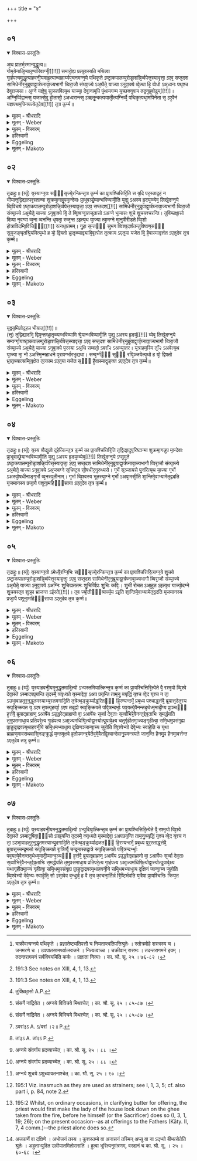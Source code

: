 +++
title = "४"

+++


##  ०१


<details open><summary>विश्वास-प्रस्तुतिः</summary>

अ᳘थ प्रातर्भ᳘स्मान्युद्धृ᳘त्य॥  
गोम᳘येनालि᳘प्यार᳘ण्योरेवाग्नी᳘[[!!]] समारो᳘ह्य प्रत्य᳘वस्यति मथित्वा गा᳘र्हपत्यमुद्धृ᳘त्याहवनी᳘यमाहृ᳘त्यान्वाहार्य्यप᳘चनमग्न᳘ये पथिकृ᳘ते ऽष्टा᳘कपालम्पुरोडा᳘शन्नि᳘र्व्वपेत्त᳘स्यावृत्ता᳘ ऽएव᳘ सप्त᳘दश सामिधेनीर᳘नुब्रूयाद्वा᳘र्त्रघ्नावा᳘ज्यभागौ व्विरा᳘जौ संय्या᳘ज्ये ऽअ᳘थैते᳘ याज्या ऽनुवा᳘क्ये व्वे᳘त्था हि᳘ व्वेधो ऽअ᳘ध्वनः पथ᳘श्च देवा᳘ञ्जसा। अ᳘ग्ने यज्ञे᳘षु सुक्रतवित्य᳘थ याज्या᳘ देवा᳘नाम᳘पि पं᳘थामगन्म य᳘च्छक्न᳘वाम तद᳘नुप्र᳘वोढुम्[[!!]]। अग्नि᳘र्व्विद्वान्त्स᳘ यजात्से᳘दु हो᳘तासो᳘ ऽअध्वरान्त्स᳘ ऽऋतू᳘न्कल्पयाती᳘त्यग्निर्व्वै᳘ पथिकृ᳘त्पथा᳘मपिनेता स᳘ ऽए᳘वैनं यज्ञपथम᳘पिनयत्येत᳘देव[[!!]] त᳘त्र क᳘र्म्म॥
</details>

<details><summary>मूलम् - श्रीधरादि</summary>

अ᳘थ प्रातर्भ᳘स्मान्युद्धृ᳘त्य॥  
गोम᳘येनालि᳘प्यार᳘ण्योरेवाग्नी᳘[[!!]] समारो᳘ह्य प्रत्य᳘वस्यति मथित्वा गा᳘र्हपत्यमुद्धृ᳘त्याहवनी᳘यमाहृ᳘त्यान्वाहार्य्यप᳘चनमग्न᳘ये पथिकृ᳘ते ऽष्टा᳘कपालम्पुरोडा᳘शन्नि᳘र्व्वपेत्त᳘स्यावृत्ता᳘ ऽएव᳘ सप्त᳘दश सामिधेनीर᳘नुब्रूयाद्वा᳘र्त्रघ्नावा᳘ज्यभागौ व्विरा᳘जौ संय्या᳘ज्ये ऽअ᳘थैते᳘ याज्या ऽनुवा᳘क्ये व्वे᳘त्था हि᳘ व्वेधो ऽअ᳘ध्वनः पथ᳘श्च देवा᳘ञ्जसा। अ᳘ग्ने यज्ञे᳘षु सुक्रतवित्य᳘थ याज्या᳘ देवा᳘नाम᳘पि पं᳘थामगन्म य᳘च्छक्न᳘वाम तद᳘नुप्र᳘वोढुम्[[!!]]। अग्नि᳘र्व्विद्वान्त्स᳘ यजात्से᳘दु हो᳘तासो᳘ ऽअध्वरान्त्स᳘ ऽऋतू᳘न्कल्पयाती᳘त्यग्निर्व्वै᳘ पथिकृ᳘त्पथा᳘मपिनेता स᳘ ऽए᳘वैनं यज्ञपथम᳘पिनयत्येत᳘देव[[!!]] त᳘त्र क᳘र्म्म॥
</details>

<details><summary>मूलम् - Weber</summary>

अ᳘थ प्रातर्भ᳘स्मान्युद्धृ᳘त्य ॥  
गोम᳘येनालि᳘प्यार᳘ण्योरेॗवाग्नी᳘ समारो᳘ह्य प्रत्य᳘वस्यति मथित्वा गा᳘र्हपत्यमुद्धृ᳘त्याहवनी᳘यमाहृ᳘त्यान्वाहार्यप᳘चनमग्न᳘ये पथिकृ᳘तेऽष्टा᳘कपालं पुरोडा᳘शं नि᳘र्वपेत्त᳘स्यावृत्ता᳘ एव᳘ सप्त᳘दश सामिधेनीर᳘नुब्रूयाद्वा᳘र्त्रघ्नावा᳘ज्यभागौ विरा᳘जौ संयाॗज्येऽअ᳘थैते᳘ याज्यानुवाॗक्ये वे᳘त्था हि᳘ वेधोऽअ᳘ध्वनः पथ᳘श्च देवा᳘ञ्जसा अ᳘ग्ने यज्ञे᳘षु सुक्रतवित्य᳘थ याज्या᳘ देवा᳘नाम᳘पि प᳘न्थामगन्म य᳘च्छक्न᳘वाम त᳘दनुप्र᳘वोढुम् अग्नि᳘र्विद्वान्त्स᳘ यज्ञात्से᳘द हो᳘ता सो᳘ऽअध्वरान्त्स᳘ ऋतू᳘न्कल्पयाती᳘त्यग्निर्वै᳘ पथिकृ᳘त्पथा᳘मपिनेता स᳘ एॗवैनं यज्ञपथमपिनयत्येत᳘देव᳘ त᳘त्र क᳘र्म ॥
</details>

<details><summary>मूलम् - विस्वरम्</summary>


</details>

<details><summary>हरिस्वामी</summary>

अथ प्रातर्भस्मान्युद्धृत्य, गोमयेनालिप्य, अरण्योरेवाग्नी समारोह्य प्रत्यवस्यति । मथित्वा गार्हपत्यम्, उद्धृत्याहवनीयम्, आहृत्यान्वाहार्यपचनम्, अग्नये [^१_५९] पथिकृते ऽष्टाकपालं पुरोडाशं निर्वपेत् । तस्यावृत् । ता एव सप्तदश सामिधेनीरनुब्रूयात् । वार्त्रघ्नावाज्यभागौ । विराजौ संयाज्ये । अथैते याज्यानुवाक्ये- **"वेत्था हि वेधो अध्वनः पथश्च देवांजसा । अग्ने यज्ञेषु सुक्रतो"**- इति । अथ याज्या- **"देवानामपि पन्थामगन्म यच्छक्रवाम तदनु प्रवोढुम् । अग्निर्विद्वान्त्स यजात्सेदु होतासो अध्वरान्त्स ऋतून्कल्पयाति"**- इति । अग्निर्वै पथिकृत् । पथामपि नेता । स एवैनं यज्ञपथमपिनयति । एतदेव तत्र कर्म ॥ १ ॥ 

[^१_५९]: चक्रीवत्यग्नये पथिकृते । प्रज्ञातेष्ट्यतिपत्तौ च नियताप्त्वतिपत्तिश्रुतेः । स्तोत्रमोहे शस्त्रस्य च । जनमरणे च । उपपातसामर्थ्यात्स्वजने । नित्यत्वाच्च । चक्रीवान् रासभः । तदन्तरागमने इयम् । तदन्तरागमनं सर्वविषयमिति कर्कः । प्रज्ञाता नित्याः । का. श्रौ. सू. २५ । ७६-८२ । 
</details>

<details><summary>Eggeling</summary>

1. And, in the morning, having taken out the ashes, and smeared (the fire-places) with cow-dung, he lifts the two fires on the churning-sticks, and returns (to the offering-ground). Having then churned out the Gārhapatya, taken out the Āhavanīya, and brought the Anvāhārya-pacana (to the southern hearth), he should prepare a cake on eight potsherds to Agni Pathikr̥t (the path-maker). The course of procedure thereof (is as follows):--he should recite those same seventeen kindling-verses; the two butter-portions relate to the slaying of Vr̥tra [^egg_531]; the saṁyājyās are two Virāj verses [^egg_531]; and the invitatory and offering formulas are as follows:--(the anuvākyā, R̥g-veda VI, 16, 3), 'For thou, most wise Agni, divine disposer, readily knowest the ways and paths at sacrifices;' and the yājyā (R̥g-veda X, 2, 3), 'We have entered upon the path of the gods to carry on what we can do: the wise Agni shall sacrifice,

[^egg_531]: 191:3 See notes on XIII, 4, 1, 13.

he shall be the priest, he shall order the sacrifices and their seasons;' for Agni is the path-maker, the guide of paths: he, verily, guides him upon the path of sacrifice. This, then, is the rite performed in that case.
</details>

<details><summary>मूलम् - Makoto</summary>

अ꣡थ प्रा꣡त꣡र् भ꣡स्मा꣡न्य् उद्धृ꣡त्य ।॥  
गोम꣡येना꣡लि꣡प्या꣡र꣡ण्योर् एवा᳙ग्नी꣡ समा꣡रो꣡ह्य प्रत्य꣡वस्यति मथित्वा꣡ गा꣡र्हपत्यम् उद्धृ꣡त्या꣡हवनीयम् आ꣡हृ꣡त्या꣡न्वा꣡हा꣡र्यप꣡चनम् अग्न꣡ये पथिकृ꣡ते ऽष्टा꣡कपा꣡लं पुरोडा꣡शं नि꣡र्वपेत् त꣡स्या꣡वृ꣡त् ता꣡ एव꣡ सप्त꣡दश सा꣡मिधेनी꣡र् अ꣡नुब्रूया꣡द् वा꣡र्त्रघ्ना꣡व् आ꣡ज्यभा꣡गौ विरा꣡जौ संया꣡ज्ये᳙ अ꣡थैते꣡ या꣡ज्या꣡नुवा꣡क्ये᳙ वे꣡त्था꣡ हि꣡ वेधो꣡ अ꣡ध्वनः पथ꣡श् च देवा꣡ञ्जसा꣡ अ꣡ग्ने यज्ञे꣡षु सुक्रतव् इ꣡त्य् अ꣡थ या꣡ज्या꣡ देवा꣡ना꣡म् अ꣡पि प꣡न्था꣡म् अगन्म य꣡च् छक्न꣡वा꣡म त꣡द् अनुप्र꣡वोढुम् अग्नि꣡र् विद्वा꣡न्त् स꣡ यज्ञा꣡त् से꣡द् उ हो꣡ता꣡ सो꣡ अध्वरा꣡न्त् स꣡ ऋतू꣡न् कल्पया꣡ती꣡त्य् अग्नि꣡र् वै꣡ पथिकृ꣡त् पथा꣡म् अपिनेता꣡ स꣡ एवै᳙नं यज्ञपथ꣡म् अ꣡पिनयत्य् एत꣡द् एव꣡ त꣡त्र क꣡र्म ॥॥
</details>


##  ०२


<details open><summary>विश्वास-प्रस्तुतिः</summary>

त᳘दाहुः॥ 
(र्य्य᳘) य᳘स्याग्न᳘यः सᳫँ᳭सृज्ये᳘रन्किन्त᳘त्र क᳘र्म्म का प्रा᳘यश्चित्तिरि᳘ति स य᳘दि पर᳘स्ताद᳘हं न भीयात्त᳘द्विद्यात्पर᳘स्तान्मा शुक्रमा᳘गन्नु᳘पमा᳘न्देवाः प्रा᳘भूवञ्छ्रे᳘यान्भविष्यामी᳘ति य᳘द्यु ऽअस्य हृ᳘दय᳘म्व्येव᳘ लिखे᳘दग्न᳘ये व्वि᳘विचये ऽष्टा᳘कपालम्पुरोडा᳘शन्नि᳘र्व्वपेत्त᳘स्यावृ᳘त्ता᳘ ऽएव᳘ सप्तदश[[!!]] सामिधेनीर᳘नुब्रूयाद्वा᳘र्त्रघ्नावा᳘ज्यभागौ व्विरा᳘जौ संय्या᳘ज्ये ऽअ᳘थैते᳘ याज्या ऽनुवा᳘क्ये वि᳘ ते व्वि᳘ष्वग्वा᳘तजूतासो ऽअग्ने भा᳘मासः शुचे शु᳘चयश्चरन्ति। तुविम्म्रक्षा᳘सो दिव्या न᳘वग्वा व्व᳘ना व्वनन्ति धृषता᳘ रुज᳘न्त ऽइत्य᳘थ या᳘ज्या त्वा᳘मग्ने मा᳘नुषीरीडते व्वि᳘शो होत्राविदम्वि᳘विचिᳫँ᳭[[!!]] रत्नधा᳘तमम्। गु᳘हा स᳘न्तᳫँ᳭ सुभग व्विश्व᳘दर्शतन्तुविष्वण᳘सᳫँ᳭ सुय᳘जङ्घृतश्रि᳘यमित्य᳘थो ह यो᳘ द्विषतो भ्रा᳘तृव्व्याद्व्यावि᳘वृत्सेत त᳘त्काम ऽएत᳘या यजेत वि᳘ है᳘वास्माद्वर्त्तत ऽएत᳘देव त᳘त्र क᳘र्म्म॥
</details>

<details><summary>मूलम् - श्रीधरादि</summary>

त᳘दाहुः॥ 
(र्य्य᳘) य᳘स्याग्न᳘यः सᳫँ᳭सृज्ये᳘रन्किन्त᳘त्र क᳘र्म्म का प्रा᳘यश्चित्तिरि᳘ति स य᳘दि पर᳘स्ताद᳘हं न भीयात्त᳘द्विद्यात्पर᳘स्तान्मा शुक्रमा᳘गन्नु᳘पमा᳘न्देवाः प्रा᳘भूवञ्छ्रे᳘यान्भविष्यामी᳘ति य᳘द्यु ऽअस्य हृ᳘दय᳘म्व्येव᳘ लिखे᳘दग्न᳘ये व्वि᳘विचये ऽष्टा᳘कपालम्पुरोडा᳘शन्नि᳘र्व्वपेत्त᳘स्यावृ᳘त्ता᳘ ऽएव᳘ सप्तदश[[!!]] सामिधेनीर᳘नुब्रूयाद्वा᳘र्त्रघ्नावा᳘ज्यभागौ व्विरा᳘जौ संय्या᳘ज्ये ऽअ᳘थैते᳘ याज्या ऽनुवा᳘क्ये वि᳘ ते व्वि᳘ष्वग्वा᳘तजूतासो ऽअग्ने भा᳘मासः शुचे शु᳘चयश्चरन्ति। तुविम्म्रक्षा᳘सो दिव्या न᳘वग्वा व्व᳘ना व्वनन्ति धृषता᳘ रुज᳘न्त ऽइत्य᳘थ या᳘ज्या त्वा᳘मग्ने मा᳘नुषीरीडते व्वि᳘शो होत्राविदम्वि᳘विचिᳫँ᳭[[!!]] रत्नधा᳘तमम्। गु᳘हा स᳘न्तᳫँ᳭ सुभग व्विश्व᳘दर्शतन्तुविष्वण᳘सᳫँ᳭ सुय᳘जङ्घृतश्रि᳘यमित्य᳘थो ह यो᳘ द्विषतो भ्रा᳘तृव्व्याद्व्यावि᳘वृत्सेत त᳘त्काम ऽएत᳘या यजेत वि᳘ है᳘वास्माद्वर्त्तत ऽएत᳘देव त᳘त्र क᳘र्म्म॥
</details>

<details><summary>मूलम् - Weber</summary>

त᳘दाहुः ॥ 
य᳘स्याग्न᳘यः सᳫंसृज्ये᳘रन्किं त᳘त्र क᳘र्म का प्रा᳘यश्चित्तिरि᳘ति स य᳘दि पर᳘स्ताद्द᳘हन्नभीयात्त᳘द्विद्यात्पर᳘स्तान्मा शुक्रमा᳘गन्नु᳘प मां᳘ देवाः प्रा᳘भूवञ्छ्रे᳘यान्भविष्यामी᳘ति य᳘द्युऽअस्य हृ᳘दॗयं व्येव᳘ लिखे᳘दग्न᳘ये वि᳘विचयेऽष्टा᳘कपालं पुरोडा᳘शं नि᳘र्वपेत्त᳘स्यावृ᳘त्ता᳘ एव᳘ सप्त᳘दश सामिधेनीर᳘नुब्रूयाद्वा᳘र्त्रघ्नावा᳘ज्यभागौ विरा᳘जौ संयाॗज्येऽअ᳘थैते᳘ याज्यानुवाॗक्ये वि᳘ ते वि᳘ष्वग्वा᳘तजूतासोऽअग्ने भा᳘मासः शुचे शु᳘चयश्चरन्ति तुविम्रक्षा᳘सो [^wbr_1] दिव्या न᳘वग्वा व᳘नावनन्ति धृषता᳘ रुज᳘न्त इत्य᳘थ याॗज्या त्वा᳘मग्ने मा᳘नुषीरीडते वि᳘शो होत्रावि᳘दं वि᳘विचिᳫं रत्नधा᳘तमम् गु᳘हा स᳘न्तᳫं सुभग विश्व᳘दर्शतं तुविष्वण᳘सᳫं सुय᳘जं घृतश्रि᳘यमित्य᳘थो ह यो᳘ द्विषतो भ्रा᳘तृव्याद्व्यावि᳘वृत्सेत त᳘त्काम एत᳘या यजेत वि᳘ हैॗवास्माद्वर्तत एत᳘देव त᳘त्र क᳘र्म ॥  

[^wbr_1]: तुविंम्रक्षा᳘सो A.P.
</details>

<details><summary>मूलम् - विस्वरम्</summary>


</details>

<details><summary>हरिस्वामी</summary>

तदाहुः- यस्याग्नयः संसृज्येरन् [^१_६०] । किं तत्र कर्म । का प्रायश्चित्तिरिति । स यदि परस्तादहं न भीयात् । तद्विद्यात् । परस्तान्मा शुक्रमागन्नुप मां देवाः प्राभूवन् श्रेयान् भविष्यामि इति । यद्यु अस्य हृदयं व्येव लिखेत् । अग्नये [^२_६०] विविचये ऽष्टाकपालं पुरोडाशं निर्वपेत् । तस्यावृत् । ता एव सप्तदश सामिधेनीरनुब्रूयात् । वार्त्रघ्नावाज्यभागौ । विराजौ संयाज्ये । अथैते याज्यानुवाक्ये- **"वि ते विप्वग्वातजूतासो अग्ने भामासः शुचे शुचयश्चरन्ति । तुविम्रक्षासो दिव्या नवग्वा वना वनन्ति धृषता रुजन्तः"**- इति । अथ याज्या- **"त्वामग्ने मानुषीरीडते विशो होत्राविदं विविचिँ‍ रत्नधातमम् । गुहा संतँ सुभग विश्वदर्शतं तुविष्वणसँ सुयजं घृतश्रियम्"**- इति । अथो ह यो द्विषतो भ्रातृव्याद्व्याविवृत्सेत । तत्काम एतया यजेत । वि हैवास्माद्वर्तते । एतदेव तत्र कर्म ॥ २ ॥ 

[^१_६०]: संसर्गे नाद्रियेत । अग्नये विविचये मिथश्चेत् । का. श्रौ. सू. २५ । ८५-८७ । 

[^२_६०]: संसर्गे नाद्रियेत । अग्नये विविचये मिथश्चेत् । का. श्रौ. सू. २५ । ८५-८७ ।
</details>

<details><summary>Eggeling</summary>

2. They also say, 'If any one's fires were to come in contact with each other, what rite and what expiation would there be in that case?' If this burning (fire) were to come (to the other) from behind, he may know that light has come to him from beyond; that the gods have helped him, and that he will become more glorious. But if his heart should at all misgive him, let him prepare a cake on eight potsherds for Agni Vivici (the discerning). The course of procedure thereof (is as follows):--he should recite those same seventeen kindling-verses; the two butter-portions relate to the slaying of Vr̥tra; the saṁyājyās are two Virāj verses; and the invitatory and offering formulas are as follows:--(the anuvākyā, R̥g-veda VI, 6, 3), 'Thy brilliant, wind-sped flames, bright Agni, spread in every direction: the divine ninefold destroyers overpower the woods, boldly crushing them;' and the yājyā (R̥g-veda V, 8, 3), 'The tribes of men glorify thee, Agni, the discerning knower of offerings, and most liberal dispenser of treasures; thee, O wealthy one, dwelling in secret, yet visible to all, loud-sounding offerer of sacrifice, glorying in ghee!' And if any one should desire to rid himself of his spiteful enemy, let him, with that object in view, perform this offering, and he verily will rid himself of him. This; then, is the rite performed in that case.
</details>

<details><summary>मूलम् - Makoto</summary>

त꣡द् आ꣡हुः ।॥  
य꣡स्या꣡ग्न꣡यः सँसृज्ये꣡रन् किं꣡ त꣡त्र क꣡र्म का꣡ प्रा꣡यश्चित्तिर् इ꣡ति स꣡ य꣡दि पर꣡स्ता꣡द् द꣡हन्न् अभीया꣡त् त꣡द् विद्या꣡त् पर꣡स्ता꣡न् मा꣡ शुक्र꣡म् आ꣡गन्न् उ꣡प मां꣡ देवाः꣡ प्रा꣡भूवञ् छ्रे꣡या꣡न् भविष्या꣡मी꣡ति य꣡द्य् उ अस्य हृ꣡दयं व्य् ए᳙व꣡ लिखे꣡द् अग्न꣡ये वि꣡विचये ऽष्टा꣡कपा꣡लं पुरोडा꣡शं नि꣡र्वपेत् त꣡स्या꣡वृ꣡त् ता꣡ एव꣡ सप्त꣡दश सा꣡मिधेनी꣡र् अ꣡नुब्रूया꣡द् वा꣡र्त्रघ्ना꣡व् आ꣡ज्यभा꣡गौ विरा꣡जौ संया꣡ज्ये᳙ अ꣡थैते꣡ या꣡ज्या꣡नुवा꣡क्ये᳙ वि꣡ ते वि꣡ष्वग् वा꣡ता꣡जूता꣡सो अग्ने भा꣡मा꣡सः शुचे शुचयश् चरन्ति तुविम्रक्षा꣡सो दिव्या꣡ न꣡वग्वा꣡ व꣡ना꣡वनन्ति धृषता꣡ रुज꣡न्त इ꣡त्य् अ꣡थ या꣡ज्या᳙ त्वा꣡म् अग्ने मा꣡नुषीर् ईडते वि꣡शो होत्रा꣡वि꣡दं वि꣡विचिँ रत्नधा꣡तमम् गु꣡हा꣡ स꣡न्तँ सुभग विश्व꣡दर्शतं तुविष्वण꣡सँ सुय꣡जं घृतश्रि꣡यम् इ꣡त्य् अ꣡थो ह यो꣡ द्विषतो꣡ भ्रा꣡तृव्या꣡द् व्या꣡वि꣡वृत्सेत त꣡त्का꣡म एत꣡या꣡ यजेत वि꣡ हैवा᳙स्मा꣡द् वर्तत एत꣡द् एव꣡ त꣡त्र क꣡र्म ॥॥
</details>


##  ०३


<details open><summary>विश्वास-प्रस्तुतिः</summary>

य᳘द्वय᳘मितोद᳘हन्न भीयात्[[!!]]॥  
(त्त᳘) त᳘द्विद्यादभि᳘ द्विष᳘न्तम्भ्रा᳘तृव्व्यम्भविष्यामि श्रे᳘यान्भविष्यामी᳘ति य᳘द्यु ऽअस्य हृ᳘दयं᳘[[!!]] व्येव᳘ लिखे᳘दग्न᳘ये सम्वर्ग्गा᳘याष्टा᳘कपालम्पुरोडा᳘शन्नि᳘र्व्वपेत्त᳘स्यावृत्ता᳘ ऽएव᳘ सप्त᳘दश सामिधेनीर᳘नुब्रूयाद्वा᳘र्त्र᳘घ्नावा᳘ज्यभागौ व्विरा᳘जौ संय्या᳘ज्ये ऽअ᳘थैते᳘ याज्या ऽनुवा᳘क्ये प᳘रस्या ऽअ᳘धि सम्वतो᳘ ऽवराँ२ ऽअभ्या᳘तर। य᳘त्राहम᳘स्मि ताँ᳘२ ऽअवेत्य᳘थ या᳘ज्या मा᳘ नो ऽअस्मि᳘न्महाधने प᳘रावर्ग्भारभृ᳘द्यथा। सम्व᳘र्ग्गᳫँ᳭ स᳘ᳫँ᳘ रयि᳘ञ्जयेत्य᳘थो ह यो᳘ द्विषतो भ्रा᳘तृव्व्यात्सम्वि᳘वृक्षेत त᳘त्काम ऽएत᳘या यजेत स᳘ᳫँ᳘ है᳘वास्माद्वृङ्क्त ऽएत᳘देव त᳘त्र क᳘र्म्म॥
</details>

<details><summary>मूलम् - श्रीधरादि</summary>

य᳘द्वय᳘मितोद᳘हन्न भीयात्[[!!]]॥  
(त्त᳘) त᳘द्विद्यादभि᳘ द्विष᳘न्तम्भ्रा᳘तृव्व्यम्भविष्यामि श्रे᳘यान्भविष्यामी᳘ति य᳘द्यु ऽअस्य हृ᳘दयं᳘[[!!]] व्येव᳘ लिखे᳘दग्न᳘ये सम्वर्ग्गा᳘याष्टा᳘कपालम्पुरोडा᳘शन्नि᳘र्व्वपेत्त᳘स्यावृत्ता᳘ ऽएव᳘ सप्त᳘दश सामिधेनीर᳘नुब्रूयाद्वा᳘र्त्र᳘घ्नावा᳘ज्यभागौ व्विरा᳘जौ संय्या᳘ज्ये ऽअ᳘थैते᳘ याज्या ऽनुवा᳘क्ये प᳘रस्या ऽअ᳘धि सम्वतो᳘ ऽवराँ२ ऽअभ्या᳘तर। य᳘त्राहम᳘स्मि ताँ᳘२ ऽअवेत्य᳘थ या᳘ज्या मा᳘ नो ऽअस्मि᳘न्महाधने प᳘रावर्ग्भारभृ᳘द्यथा। सम्व᳘र्ग्गᳫँ᳭ स᳘ᳫँ᳘ रयि᳘ञ्जयेत्य᳘थो ह यो᳘ द्विषतो भ्रा᳘तृव्व्यात्सम्वि᳘वृक्षेत त᳘त्काम ऽएत᳘या यजेत स᳘ᳫँ᳘ है᳘वास्माद्वृङ्क्त ऽएत᳘देव त᳘त्र क᳘र्म्म॥
</details>

<details><summary>मूलम् - Weber</summary>

य᳘द्वय᳘मितो द᳘हन्नभीया᳟त् ॥  
त᳘द्विद्यादभि᳘ द्विष᳘न्तं भ्रा᳘तृव्यं भविष्यामि श्रे᳘यान्भविष्यामी᳘ति य᳘द्युऽअस्य हृ᳘दॗयं व्येव᳘ लिखे᳘दग्न᳘ये संवर्गा᳘याष्टा᳘कपालं पुरोडा᳘शं नि᳘र्वपेत्त᳘स्यावृत्ता᳘ एव᳘ सप्त᳘दश सामिधेनीर᳘नुब्रूयाद्वा᳘र्त्रघ्नावा᳘ज्यभागौ विरा᳘जौ संयाॗज्येऽअ᳘थैते᳘ याज्यानुवाॗक्ये प᳘रस्याऽअ᳘धि संवतो᳘ऽवराᳫं२॥ऽअभ्या᳘तर [^wbr_2] य᳘त्राहम᳘स्मि ता᳘ᳫं᳘२॥ऽअवेत्य᳘थ [^wbr_3] याॗज्या मा᳘ नोऽअस्मि᳘न्महाधने प᳘रावर्ग्भारभृ᳘द्यथा सं᳘ व᳘र्गᳫं सᳫं रयिं᳘ जयेत्य᳘थो ह यो᳘ द्विषतो भ्रा᳘तृव्यात्संवि᳘वृक्षेत त᳘त्काम एत᳘या यजेत सᳫं हैॗवास्माद्वृङ्क्तऽएत᳘देव त᳘त्र क᳘र्म ॥ 

[^wbr_2]: ऽवरां३ऽ A. ऽ/वरां ।२॥ P.

[^wbr_3]: तां३ऽ A. तां२ऽ P.
</details>

<details><summary>मूलम् - विस्वरम्</summary>


</details>

<details><summary>हरिस्वामी</summary>

यद्द्वयमितोदहं [^१_६१] न भीयात् । तद्विद्यात् । अभि द्विषंतं भातृव्यं भविष्यामि, श्रेयान् भविष्यामीति । यद्यु अस्य हृदयं व्येव लिखेत् । अग्नये संवर्गायाष्टाकपालं पुरोडाशं निर्वपेत् । तस्यावृत् । ता एव सप्तदश सामिधेनीरनुब्रूयात् । वार्त्रघ्नावाज्यभागौ । विराजौ संयाज्ये । अथैते याज्यानुवाक्ये- **"परस्या अधि संवतो ऽवरा२ँ ऽअभ्यातर । यत्राहमस्मि ता२ँ ऽअव"**- (वा. सं. ११ । ७१) इति । अथ याज्या- **"मा नो अस्मिन्महाधने परावर्ग्भारभृद्यथा । संवर्गं संरयिं जय"**- इति । अथो ह यो द्विषतो भ्रातृव्यात् संविवृक्षेत । तत्काम एतया यजेत । सं हैवास्मात् वृंक्ते । एतदेव तत्र कर्म ॥ ३ ॥ 

[^१_६१]: अग्नये संवर्गाय प्रदव्याच्चेत् । का. श्रौ. सू. २५ । ८८ । 
</details>

<details><summary>Eggeling</summary>

3. If, however, this burning (fire) were to come from this side, he may know that he will overcome his spiteful enemy; that he will become more glorious. But if his heart should at all misgive him, let him prepare a cake on eight potsherds for Agni Saṁvarga (the despoiler). The course of procedure thereof (is as follows):--he should recite those same seventeen kindling-verses; the two butter-portions relate to the slaying of Vr̥tra, the saṁyājyās are two Virāj verses; and the invitatory and offering formulas are as follows:--(R̥g-veda VIII, 75, 15; Vāj. S. XI, 71), 'From the far region cross thou over to the near: protect thou that wherein I am!' and the yājyā (R̥g-veda VIII, 75, 12), 'Desert us not in this great strife, like as the bearer of a load: win thou the spoil (saṁ vargaṁ jaya), win riches thou!' And if any one desire to despoil his spiteful enemy, let him, with that object in view, perform this offering, and he verily will despoil him. This, then, is the rite performed in that case.
</details>

<details><summary>मूलम् - Makoto</summary>

य꣡द् व् अय꣡म् इतो꣡ द꣡हन्न् अभीया꣡त् ।॥  
त꣡द् विद्या꣡द् अभि꣡ द्वि꣡षन्तं भ्रा꣡तृव्यं भविष्या꣡मि श्रे꣡या꣡न् भविष्या꣡मी꣡ति य꣡द्य् उ अस्य हृ꣡दयं व्य् ए᳙व꣡ लिखे꣡द् अग्न꣡ये संवर्गा꣡या꣡ष्टा꣡कपा꣡लं पुरोडा꣡शं नि꣡र्वपेत् त꣡स्या꣡वृ꣡त् ता꣡ एव꣡ सप्त꣡दश सा꣡मिधेनी꣡र् अ꣡नुब्रूया꣡द् वा꣡र्त्रघ्ना꣡व् आ꣡ज्यभा꣡गौ विरा꣡जौ संया꣡ज्ये᳙ अ꣡थैते꣡ या꣡ज्या꣡नुवा꣡क्ये᳙ प꣡रस्या꣡ अ꣡धि संवतो꣡ ऽवरा꣡ँ अभ्या꣡तर य꣡त्रा꣡ह꣡म् अ꣡स्मि ता꣡ँ अवेत्य् अ꣡थ या꣡ज्या᳙ मा꣡ नो अस्मि꣡न् महा꣡धने प꣡रा꣡वर्ग्भा꣡रभृ꣡द् यथा꣡ स꣡ व꣡र्गँ सँ꣡ रयिं꣡ जयेत्य꣡थो ह यो꣡ द्विष्तो꣡ भ्रा꣡तृव्या꣡त् संवि꣡वृक्षेत त꣡त्का꣡म एत꣡या꣡ यजेत सँ꣡ हैवा᳙स्मा꣡द् वृङ्क्त एत꣡द् एव꣡ त꣡त्र क꣡र्म ॥॥
</details>


##  ०४


<details open><summary>विश्वास-प्रस्तुतिः</summary>

त᳘दाहुः॥ 
(र्य्य᳘) य᳘स्य व्वैद्युतो द᳘हेत्किन्त᳘त्र क᳘र्म्म का प्रा᳘यश्चित्तिरि᳘ति त᳘द्विद्यादुप᳘रिष्टान्मा शुक्रमा᳘गन्नुप मा᳘न्देवाः प्रा᳘भूवञ्छ्रे᳘यान्भविष्यामी᳘ति य᳘द्यु ऽअस्य हृ᳘दय᳘म्व्येव᳘[[!!]] लिखे᳘दग्न᳘ये ऽप्सुम᳘ते ऽष्टा᳘कपालम्पुरोडा᳘शन्नि᳘र्व्वपेत्त᳘स्यावृत्ता᳘ ऽएव᳘ सप्त᳘दश सामिधेनीर᳘नुब्रूयाद्वा᳘र्त्रघ्नावा᳘ज्यभागौ व्विरा᳘जौ संय्या᳘ज्ये ऽअ᳘थैते᳘ याज्या ऽनुवा᳘क्ये ऽअ᳘प्स्वग्ने स᳘धिष्ट᳘व सौ᳘षधीर᳘नुरुध्यसे। ग᳘र्भे स᳘ञ्जायसे पु᳘नरित्य᳘थ या᳘ज्या ग᳘र्भो ऽअस्यो᳘षधीनाङ्ग᳘र्भो व्व᳘नस्प᳘तीनाम्। ग᳘र्भा व्वि᳘श्वस्य भूतस्या᳘ग्ने ग᳘र्भो ऽअपा᳘मसी᳘ति शा᳘न्तिमे᳘वाभ्यामेत᳘द्वदति य᳘जमानस्य प्रजा᳘यै पशूना᳘महिᳫँ᳭साया ऽएत᳘देव त᳘त्र क᳘र्म्म॥
</details>

<details><summary>मूलम् - श्रीधरादि</summary>

त᳘दाहुः॥ 
(र्य्य᳘) य᳘स्य व्वैद्युतो द᳘हेत्किन्त᳘त्र क᳘र्म्म का प्रा᳘यश्चित्तिरि᳘ति त᳘द्विद्यादुप᳘रिष्टान्मा शुक्रमा᳘गन्नुप मा᳘न्देवाः प्रा᳘भूवञ्छ्रे᳘यान्भविष्यामी᳘ति य᳘द्यु ऽअस्य हृ᳘दय᳘म्व्येव᳘[[!!]] लिखे᳘दग्न᳘ये ऽप्सुम᳘ते ऽष्टा᳘कपालम्पुरोडा᳘शन्नि᳘र्व्वपेत्त᳘स्यावृत्ता᳘ ऽएव᳘ सप्त᳘दश सामिधेनीर᳘नुब्रूयाद्वा᳘र्त्रघ्नावा᳘ज्यभागौ व्विरा᳘जौ संय्या᳘ज्ये ऽअ᳘थैते᳘ याज्या ऽनुवा᳘क्ये ऽअ᳘प्स्वग्ने स᳘धिष्ट᳘व सौ᳘षधीर᳘नुरुध्यसे। ग᳘र्भे स᳘ञ्जायसे पु᳘नरित्य᳘थ या᳘ज्या ग᳘र्भो ऽअस्यो᳘षधीनाङ्ग᳘र्भो व्व᳘नस्प᳘तीनाम्। ग᳘र्भा व्वि᳘श्वस्य भूतस्या᳘ग्ने ग᳘र्भो ऽअपा᳘मसी᳘ति शा᳘न्तिमे᳘वाभ्यामेत᳘द्वदति य᳘जमानस्य प्रजा᳘यै पशूना᳘महिᳫँ᳭साया ऽएत᳘देव त᳘त्र क᳘र्म्म॥
</details>

<details><summary>मूलम् - Weber</summary>

त᳘दाहुः ॥ 
य᳘स्य वैद्युतो द᳘हेत्किं त᳘त्र क᳘र्म का प्रा᳘यश्चित्तिरि᳘ति त᳘द्विद्यादुप᳘रिष्टान्मा शुक्रमा᳘गन्नुप मां᳘ देवाः प्रा᳘भूवञ्छ्रे᳘यान्भविष्यामी᳘ति य᳘द्युऽअस्य हृ᳘दॗयं व्येव᳘ लिखे᳘दग्न᳘येऽप्तुमतेऽष्टा᳘कपालं पुरोडा᳘शं नि᳘र्वपेत्त᳘स्यावृत्ता᳘ एव᳘ सप्त᳘दश सामिधेनीर᳘नुब्रूयाद्वा᳘र्त्रघ्नावा᳘ज्यभागौ विरा᳘जौ संयाॗज्येऽअ᳘थैते᳘ याज्यानुवाॗक्येऽअॗप्स्वग्ने स᳘धिष्ट᳘व सौ᳘षधीरनुरुध्यसे ग᳘र्भे स᳘न्जायसे पु᳘नरित्य᳘थ याॗज्या ग᳘र्भोऽअस्यो᳘षधीनां ग᳘र्भो व᳘नस्प᳘तीनाम् ग᳘र्भा वि᳘श्वस्य भूतस्या᳘ग्ने ग᳘र्भोऽअपा᳘मसी᳘ति शा᳘न्तिमेॗवाभ्यामेत᳘द्वदति य᳘जमानस्य प्रजा᳘यै पशूना᳘महिᳫंसायाऽएत᳘देव त᳘त्र क᳘र्म ॥
</details>

<details><summary>मूलम् - विस्वरम्</summary>

 
</details>

<details><summary>हरिस्वामी</summary>

तदाहुः- यस्य [^१_६१] वैद्युतो दहेत् । किं तत्र कर्म । का प्रायश्चित्तिरिति । तद्विद्यात् । उपरिष्टान्मा शुक्रमागन्नुप मां देवाः प्राभूवन् श्रेयान् भविष्यामि इति । यद्यु अस्य हृदयं व्येव लिखेत् । अग्नये ऽप्सुमते ऽष्टाकपालं पुरोडाशं निर्वपेत् । तस्यावृत् । ता एव सप्तदश सामिधेनीरनुब्रूयात् । वार्त्रघ्नावाज्यभागौ । विराजौ संयाज्ये । अथैते याज्या ऽनुवाक्ये- **"अप्स्वग्ने सधिष्टव सौषधीरनुरुध्यसे । गर्भे सञ्जायसे पुनः"**- इति । अथ याज्या- **"गर्भो अस्योषधीनां गर्भो वनस्पतीनाम् । गर्भो विश्वस्य भूतस्याग्ने गर्भो अपामसि"**- (वा. सं. १२ । ३६-३७) इति । शांतिमेवाभ्यामेतद्वदति । यजमानस्य प्रजायै पशूनामहिंसायै । एतदेव तत्र कर्म ॥ ४ ॥ 

[^१_६१]: अग्नये ऽप्सुमते वैद्युताश्चेत् । का. श्रौ. सू. २५ । ८९ ।
</details>

<details><summary>Eggeling</summary>

4. They also say, 'If the lightning were to burn any one's (sacrificial fire), what rite and what expiation would there be in that case?' Let him know that light has come to him from above; that the gods have helped him, and that he will become more glorious. But if his heart should at all misgive him, let him prepare a cake on eight pot sherds for Agni Apsumat (abiding in the waters). The course of procedure thereof (is as follows):he should recite those same seventeen kindling-verses; the two butter-portions relate to the slaying of Vr̥tra; the saṁyājyās are two Virāj verses; and the invitatory and offering formulas are as follows:

 --(R̥g-veda VIII, 43, 9; Vāj. S. XII, 36), 'In the waters, O Agni, is thy seat; as such thou clingest to plants: being in (their) womb, thou art born again;' and the yājyā (Vāj. S. XII, 37), 'Thou art the child of the herbs, the child of the trees, the. child of all that is, O Agni, thou art the child of the waters;'--he thereby bespeaks peace on the part of those two (fires) for the safety of the Sacrificer's family and cattle. This, then, is the rite performed in that case.
</details>

<details><summary>मूलम् - Makoto</summary>

त꣡द् आ꣡हुः ।॥  
य꣡स्य वैद्युतो꣡ द꣡हेत् किं꣡ त꣡त्र क꣡र्म का꣡ प्रा꣡यश्चित्तिर् इ꣡ति त꣡द् विद्या꣡द् उप꣡रिष्टा꣡न् मा꣡ शुक्रम् आ꣡गन्न् उ꣡प मां꣡ देवाः꣡ प्रा꣡भूवञ् छ्रे꣡या꣡न् भविष्या꣡मी꣡ति य꣡द्य् उ अस्य हृ꣡दयं व्य् ए᳙व꣡ लिखे꣡द् अग्न꣡ये ऽप्सुमते ऽष्टा꣡कपा꣡लं पुरोडा꣡शं नि꣡र्वपेत् त꣡स्या꣡वृ꣡त् ता꣡ एव꣡ सप्त꣡दश सा꣡मिधेनी꣡र् अ꣡नुब्रूया꣡द् वा꣡र्त्रघ्ना꣡व् आ꣡ज्यभा꣡गौ विरा꣡जौ संया꣡ज्ये᳙ अ꣡थैते꣡ या꣡ज्या꣡नुवा꣡क्ये᳙ अप्स्व् अ᳙ग्ने स꣡धिष् ट꣡व सौ꣡षधीर् अ꣡नुरुध्यसे ग꣡र्भे स꣡न् जा꣡यसे पु꣡नर् इ꣡त्य् अ꣡थ या꣡ज्या᳙ ग꣡र्भे अस्यो꣡षधीनां꣡ ग꣡र्भो व꣡नस्प꣡तीना꣡म् ग꣡र्भा꣡ वि꣡श्वस्य भूतस्या꣡ग्ने ग꣡र्भो अपा꣡म् असी꣡ति शा꣡न्तिम् एवा᳙भ्या꣡म् एत꣡द् वदति य꣡जमा꣡नस्य प्रजा꣡यै पशूना꣡म् अ꣡हिँसा꣡या꣡ एत꣡द् एव꣡ त꣡त्र क꣡र्म ॥॥
</details>


##  ०५


<details open><summary>विश्वास-प्रस्तुतिः</summary>

त᳘दाहुः॥ 
(र्य्य᳘) य᳘स्याग्न᳘यो ऽमेध्यै᳘रग्नि᳘भिः सᳫँ᳭सृज्ये᳘रन्किन्त᳘त्र क᳘र्म्म का प्रा᳘यश्चित्तिरि᳘त्यग्न᳘ये शु᳘चये ऽष्टा᳘कपालम्पुरोडा᳘शन्नि᳘र्व्वपेत्त᳘स्यावृत्ता᳘ ऽएव᳘ सप्त᳘दश सामिधेनीर᳘नुब्रूयाद्वा᳘र्त्रघ्नावा᳘ज्यभागौ व्विरा᳘जौ संय्या᳘ज्ये ऽअ᳘थैते᳘ याज्या ऽनुवा᳘क्ये ऽअग्निः शु᳘चिव्व्रततमः शु᳘चिर्व्विप्रः शु᳘चिः कविः᳘। शु᳘ची रोचत ऽआ᳘हुत ऽइत्य᳘थ याज्यो᳘दग्ने शु᳘चयस्त᳘व शुक्रा᳘ भ्राजन्त ऽईरते[[!!]]। त᳘व ज्यो᳘तीᳫँ᳭ष्यर्च्च᳘य ऽइ᳘ति शा᳘न्तिमे᳘वाभ्यामेत᳘द्वदति य᳘जमानस्य प्रजा᳘यै पशूना᳘महिᳫँ᳭साया ऽएत᳘देव त᳘त्र क᳘र्म्म॥
</details>

<details><summary>मूलम् - श्रीधरादि</summary>

त᳘दाहुः॥ 
(र्य्य᳘) य᳘स्याग्न᳘यो ऽमेध्यै᳘रग्नि᳘भिः सᳫँ᳭सृज्ये᳘रन्किन्त᳘त्र क᳘र्म्म का प्रा᳘यश्चित्तिरि᳘त्यग्न᳘ये शु᳘चये ऽष्टा᳘कपालम्पुरोडा᳘शन्नि᳘र्व्वपेत्त᳘स्यावृत्ता᳘ ऽएव᳘ सप्त᳘दश सामिधेनीर᳘नुब्रूयाद्वा᳘र्त्रघ्नावा᳘ज्यभागौ व्विरा᳘जौ संय्या᳘ज्ये ऽअ᳘थैते᳘ याज्या ऽनुवा᳘क्ये ऽअग्निः शु᳘चिव्व्रततमः शु᳘चिर्व्विप्रः शु᳘चिः कविः᳘। शु᳘ची रोचत ऽआ᳘हुत ऽइत्य᳘थ याज्यो᳘दग्ने शु᳘चयस्त᳘व शुक्रा᳘ भ्राजन्त ऽईरते[[!!]]। त᳘व ज्यो᳘तीᳫँ᳭ष्यर्च्च᳘य ऽइ᳘ति शा᳘न्तिमे᳘वाभ्यामेत᳘द्वदति य᳘जमानस्य प्रजा᳘यै पशूना᳘महिᳫँ᳭साया ऽएत᳘देव त᳘त्र क᳘र्म्म॥
</details>

<details><summary>मूलम् - Weber</summary>

त᳘दाहुः ॥ 
य᳘स्याग्न᳘योऽमेध्यै᳘रग्नि᳘भिः सᳫंसृज्ये᳘रन्किं त᳘त्र क᳘र्म का प्रा᳘यश्चित्तिरि᳘त्यग्न᳘ये शु᳘चयेऽष्टा᳘कपालं पुरोडा᳘शं नि᳘र्वपेत्त᳘स्यावृत्ता᳘ एव᳘ सप्त᳘दश सामिधेनीर᳘नुब्रूयाद्वा᳘र्त्रघ्नावा᳘ज्यभागौ विरा᳘जौ संयाॗज्येऽअ᳘थैते᳘ याज्यानुवाॗक्येऽअग्निः शु᳘चिव्रततमः शु᳘चिर्वि᳘प्रः शु᳘चिः कविः᳟ शु᳘ची रोचतऽआ᳘हुत इत्य᳘थ याज्यो᳘दग्ने शु᳘चयस्त᳘व शुक्रा भ्रा᳘जन्त ईरते त᳘व ज्यो᳘तीᳫंष्यर्च᳘य इ᳘ति शा᳘न्तिमेॗवाभ्यामेत᳘द्वदति य᳘जमानस्य प्रजा᳘यै पशूना᳘महिᳫंसायाऽएत᳘देव त᳘त्र क᳘र्म ॥
</details>

<details><summary>मूलम् - विस्वरम्</summary>

 
</details>

<details><summary>हरिस्वामी</summary>

तदाहुः- यस्याग्नयो ऽमेध्यैरग्निभिः [^१_६२] संसृज्येरन् । किं तत्र कर्म । का प्रायश्चित्तिरिति । अग्नये शुचये ऽष्टाकपालं पुरोडाशं निर्वपेत् । तस्यावृत् । ता एव सप्तदश सामिधेनीरनुब्रूयात् । वार्त्रघ्नावाज्यभागौ । विराजौ संयाज्ये । अथैते याज्यानुवाक्ये- **"अग्निः शुचिव्रततमः शुचिर्विप्रः शुचिः कविः । शुची रोचत आहुतः"**- इति । अथ याज्या- **"उदग्ने शुचयस्तव शुक्रा भ्राजंत ईरते । तव ज्योतींष्यर्चयः"**- इति । शांतिमेवाभ्यामेतद्वदति । यजमानस्य प्रजायै पशूनामहिंसायै । एतदेव तत्र कर्म ॥ ५ ॥ 

[^१_६२]: अग्नये शुचये ऽशुच्यायतनाश्चेत् । का. श्रौ. सू. २५ । ९० ।
</details>

<details><summary>Eggeling</summary>

5. They also say, 'If any one's fires were to come in contact with impure (profane) fires, what rite and what expiation would there be in that case?' Let him prepare a cake on eight potsherds for Agni Śuci (the bright),--the course of procedure thereof (is as follows):--he should recite those same seventeen kindling-verses; the two butter-portions relate to the slaying of Vr̥tra; the saṁyājyās are two Virāj verses; and the invitatory and offering formulas are as follows:--(R̥g-veda VIII, 44, 21), 'Agni of brightest work, the bright priest, the bright sage, brightly he shineth with offering fed;' and the yājyā (R̥g-veda VIII, 44, 17), 'Up rise thy flames, the bright, the pure, the shining, thy lights, O Agni;'--he thereby bespeaks peace to those two (kinds of fires) for the safety of the Sacrificer's family and cattle. This, then, is the rite performed in that case.
</details>

<details><summary>मूलम् - Makoto</summary>

त꣡दा꣡हुः ।॥  
य꣡स्या꣡ग्न꣡यो ऽमेध्यै꣡रग्नि꣡भिः सँसृज्ये꣡रन्किं꣡ त꣡त्र क꣡र्म का꣡ प्रा꣡यश्चित्तिरि꣡त्यग्न꣡ये शु꣡चये ऽष्टा꣡कपा꣡लं पुरोडा꣡शं नि꣡र्वपेत्त꣡स्या꣡वृत्ता꣡ एव꣡ सप्त꣡दश सा꣡मिधेनी꣡र् अ꣡नुब्रूया꣡द् वा꣡र्त्रघ्ना꣡व् आ꣡ज्यभा꣡गौ विरा꣡जौ संया꣡ज्ये᳙ अ꣡थैते꣡ या꣡ज्या꣡नुवा꣡क्ये᳙ अग्निः꣡ शु꣡चिव्रततमः शु꣡चिर्वि꣡प्रः शु꣡चिः कविः꣡ ॥  
शु꣡ची रोचत आ꣡हुत इ꣡त्य꣡थ या꣡ज्यो꣡दग्ने शु꣡चयस्त꣡व शुक्रा꣡ भ्रा꣡जन्त ईरते त꣡व ज्यो꣡तीँष्यर्च꣡य इ꣡ति शा꣡न्तिम् एवा᳙भ्या꣡म् एत꣡द् वदति य꣡जमा꣡नस्य प्रजा꣡यै पशूना꣡म् अ꣡हिँसा꣡या꣡ एत꣡द् एव꣡ त꣡त्र क꣡र्म ॥॥
</details>


##  ०६


<details open><summary>विश्वास-प्रस्तुतिः</summary>

त᳘दाहुः॥ 
(र्य्य᳘) य᳘स्याहवनी᳘यम᳘नुद्धृतमादि᳘त्यो ऽभ्यस्तमियात्किन्त᳘त्र क᳘र्म्म का प्रा᳘यश्चित्तिरि᳘त्येते वै᳘ रश्म᳘यो व्वि᳘श्वे देवा᳘स्ते ऽस्मादपप्र᳘यन्ति त᳘दस्मै᳘ व्व्यृध्यते य᳘स्माद्देवा᳘ ऽअप प्रय᳘न्ति ताम᳘नु᳘ व्व्यृद्धिं य᳘श्च व्वे᳘द य᳘श्च न ता᳘ ऽउभा᳘वाहतुर᳘नुद्धृतमस्याभ्य᳘स्तमगादि᳘ति त᳘त्रेत्थ᳘ङ्कुर्य्याद्ध᳘रितᳫँ᳭ हि᳘रण्यन्दर्भे᳘ प्रब᳘ध्य पश्चाद्ध᳘र्त्तवै᳘ ब्रूयात्त᳘देत᳘स्य रूप᳘ङ्क्रियत य᳘ ऽएष त᳘पत्य᳘हर्व्वा᳘ ऽएष तद᳘ह्नो रूप᳘ङ्क्रियते पवि᳘त्रन्दर्भाः᳘ पव᳘यत्ये᳘वैनन्तद᳘थेध्म᳘मादी᳘प्य प्रा᳘ञ्चᳫँ᳭ ह᳘र्त्तवै᳘ ब्रूयाद्ब्राह्मण᳘ ऽआर्षेय ऽउ᳘द्धरेद्ब्राह्मणो वा᳘ ऽआर्षेयः स᳘र्व्वा देव᳘ताः स᳘र्व्वाभिरे᳘वैनन्त᳘द्देव᳘ताभिः स᳘मर्द्धयति त᳘मुपसमाधा᳘य प्रतिपरे᳘त्य गा᳘र्हपत्य ऽआ᳘ज्यमधिश्रि᳘त्योद्वा᳘स्योत्पू᳘यावे᳘क्ष्य चतुर्गृहीतमा᳘ज्यङ्गृहीत्वा᳘ समि᳘धमुपसंगृ᳘ह्य प्रा᳘ङुदा᳘द्रवत्य᳘थाहवनी᳘ये समि᳘धमभ्याधा᳘य द᳘क्षिणञ्जान्वा᳘च्य जुहोति व्वि᳘श्वेभ्यो देवे᳘भ्यः स्वाहे᳘ति स य᳘था ब्राह्मण᳘मावसथवासि᳘नङ्क्रुद्धं य᳘न्तमुक्षवे ह᳘तोपमन्त्र᳘येतैव᳘मे᳘वैतद्वि᳘श्वान्देवानु᳘पमन्त्रयते जान᳘न्ति हैनमु᳘प हैनमा᳘वर्त्तन्त ऽएत᳘देव तत्र᳘ क᳘र्म्म॥
</details>

<details><summary>मूलम् - श्रीधरादि</summary>

त᳘दाहुः॥ 
(र्य्य᳘) य᳘स्याहवनी᳘यम᳘नुद्धृतमादि᳘त्यो ऽभ्यस्तमियात्किन्त᳘त्र क᳘र्म्म का प्रा᳘यश्चित्तिरि᳘त्येते वै᳘ रश्म᳘यो व्वि᳘श्वे देवा᳘स्ते ऽस्मादपप्र᳘यन्ति त᳘दस्मै᳘ व्व्यृध्यते य᳘स्माद्देवा᳘ ऽअप प्रय᳘न्ति ताम᳘नु᳘ व्व्यृद्धिं य᳘श्च व्वे᳘द य᳘श्च न ता᳘ ऽउभा᳘वाहतुर᳘नुद्धृतमस्याभ्य᳘स्तमगादि᳘ति त᳘त्रेत्थ᳘ङ्कुर्य्याद्ध᳘रितᳫँ᳭ हि᳘रण्यन्दर्भे᳘ प्रब᳘ध्य पश्चाद्ध᳘र्त्तवै᳘ ब्रूयात्त᳘देत᳘स्य रूप᳘ङ्क्रियत य᳘ ऽएष त᳘पत्य᳘हर्व्वा᳘ ऽएष तद᳘ह्नो रूप᳘ङ्क्रियते पवि᳘त्रन्दर्भाः᳘ पव᳘यत्ये᳘वैनन्तद᳘थेध्म᳘मादी᳘प्य प्रा᳘ञ्चᳫँ᳭ ह᳘र्त्तवै᳘ ब्रूयाद्ब्राह्मण᳘ ऽआर्षेय ऽउ᳘द्धरेद्ब्राह्मणो वा᳘ ऽआर्षेयः स᳘र्व्वा देव᳘ताः स᳘र्व्वाभिरे᳘वैनन्त᳘द्देव᳘ताभिः स᳘मर्द्धयति त᳘मुपसमाधा᳘य प्रतिपरे᳘त्य गा᳘र्हपत्य ऽआ᳘ज्यमधिश्रि᳘त्योद्वा᳘स्योत्पू᳘यावे᳘क्ष्य चतुर्गृहीतमा᳘ज्यङ्गृहीत्वा᳘ समि᳘धमुपसंगृ᳘ह्य प्रा᳘ङुदा᳘द्रवत्य᳘थाहवनी᳘ये समि᳘धमभ्याधा᳘य द᳘क्षिणञ्जान्वा᳘च्य जुहोति व्वि᳘श्वेभ्यो देवे᳘भ्यः स्वाहे᳘ति स य᳘था ब्राह्मण᳘मावसथवासि᳘नङ्क्रुद्धं य᳘न्तमुक्षवे ह᳘तोपमन्त्र᳘येतैव᳘मे᳘वैतद्वि᳘श्वान्देवानु᳘पमन्त्रयते जान᳘न्ति हैनमु᳘प हैनमा᳘वर्त्तन्त ऽएत᳘देव तत्र᳘ क᳘र्म्म॥
</details>

<details><summary>मूलम् - Weber</summary>

त᳘दाहुः ॥ 
य᳘स्याहवनी᳘यम᳘नुद्धृतमादिॗत्योऽभ्यस्तमियात्किं त᳘त्र क᳘र्म का प्रा᳘यश्चित्तिरि᳘त्येते वै᳘ रश्म᳘यो वि᳘श्वे देवाॗस्तेऽस्मादपप्र᳘यन्ति त᳘दस्मैॗ व्यृध्यते य᳘स्माद्देवा᳘ अपप्रय᳘न्ति ताम᳘नुॗ व्यृद्धिं य᳘श्च वे᳘द य᳘श्च न ता᳘ऽउभा᳘वाहतुर᳘नुद्धृतमस्याभ्य᳘स्तमगादि᳘ति त᳘त्रेत्थं᳘ कुर्याद्ध᳘रितᳫं हि᳘रण्यं दर्भे᳘ प्रब᳘ध्य पश्चाद्ध᳘र्तवै᳘ ब्रूयात्त᳘देत᳘स्य रूपं᳘ क्रियते य᳘ एष त᳘पत्य᳘हर्वा᳘ऽएतद᳘ह्नो रूपं᳘ क्रियते पवि᳘त्रं दर्भाः᳘ पव᳘यत्येॗवैनं तद᳘थेध्म᳘मादी᳘प्य प्रा᳘ञ्चᳫं ह᳘र्तवै᳘ ब्रूयाद्ब्राह्मण᳘ आर्षेय उ᳘द्धरेद्ब्राह्मणो वा᳘ऽआर्षेयः स᳘र्वा देव᳘ताः स᳘र्वाभिरेॗवैनं त᳘द्देव᳘ताभिः स᳘मर्धयति त᳘मुपसमाधा᳘य प्रतिपरे᳘त्य गा᳘र्हपत्यऽआ᳘ज्यमधिश्रि᳘त्योद्वा᳘स्योत्पू᳘यावे᳘क्ष्य चतुर्गृहीतमा᳘ज्यं गृहीत्वा᳘ समि᳘धमुपसंगृ᳘ह्य प्रा᳘ङुदा᳘द्रवत्य᳘थाहवनी᳘ये समि᳘धमभ्याधा᳘य द᳘क्षिणं जान्वा᳘च्य जुहोति वि᳘श्वेभ्यो देवे᳘भ्यः स्वाहे᳘ति स य᳘था ब्राह्मण᳘मावसथवासि᳘नं क्रुद्धं य᳘न्तमुक्षवेह᳘तोपमन्त्र᳘येतैव᳘मेॗवैतद्वि᳘श्वान्देवानु᳘पमन्त्रयते जान᳘न्ति हैनमु᳘प हैनमा᳘वर्तन्तऽएत᳘देव तत्र᳘ क᳘र्म ॥
</details>

<details><summary>मूलम् - विस्वरम्</summary>


</details>

<details><summary>हरिस्वामी</summary>

तदाहुः- यस्याहवनीयमनुद्धृतमादित्यो ऽभ्यस्तमियात् । किं तत्र कर्म । का प्रायश्चित्तिरिति । एते वै रश्मयो विश्वे देवाः । ते ऽस्मादपप्रयन्ति । तदस्मै व्यृध्यते । यस्माद्देवा अपप्रयन्ति । तामनुव्यृद्धिं यश्च वेद । यश्च न । ता उभावाहतुः । अनुद्धृतमस्याभ्यस्तमगादिति । तत्रेत्थं कुर्यात् । हरितं हिरण्यं दर्भे प्रबध्य पश्चाद्धर्तवै ब्रूयात् । तदेतस्य रूपं क्रियते । य एष तपति । अहर्वा एषः । तदह्नो रूपं क्रियते । पवित्रं दर्भाः । पवयत्येवैनं तत् । अथेध्ममादीप्य प्रांचं हर्तवै ब्रूयात् । ब्राह्मण आर्षेय उद्धरेत् । ब्राह्मणो वा आर्षेयः सर्वा देवताः । सर्वाभिरेवैनं तद्देवताभिः समर्द्धयति । तमुपसमाधाय प्रतिपरेत्य गार्हपत्य आज्यमधिश्रित्य उद्वास्योत्पूयावेक्ष्य चतुर्गृहीतमाज्यं गृहीत्वा समिधमुपसंगृह्य प्राङुदाद्रवति । अथाहवनीये समिधमस्याधाय दक्षिणं जान्वाच्य जुहोति- **"विश्वेभ्यो देवेभ्यः स्वाहा"**- इति । स यथा ब्राह्मणमावसथवासिनं क्रुद्धं यंतमुक्षवे हतोपमन्त्रयेत । एवमेवैतत् विश्वान्देवानुपमन्त्रयते । जानन्ति हैनम् । उप हैनमावर्तंते । एतदेव तत्र कर्म ॥ ६ ॥ 
</details>

<details><summary>Eggeling</summary>

6. They also say, 'If the sun were to set on any one's Āhavanīya not yet having been taken out, what rite and what expiation would there be in that case?' Verily, those rays (of the sun) are the All-gods: they go from him, and that (Agnihotra) fails

him, because the gods go from him; and after that failure--whether he know it or know it not--those two (fires) say, 'He (the sun) has set on his unlifted (fire).' In such a case let him proceed thus:--having fastened a piece of yellow gold to a plant of darbha grass, let him order it to be taken towards the back (west): thus it is made of the form of him who shines yonder; and that (sun) being the day, it is made of the form of the day. And darbha plants are a means of purification [^egg_532]: he thus purifies it thereby. Having then kindled some firewood, let him order it to be taken forward (to the Āhavanīya hearth). A Brāhmaṇa descended from a R̥shi should take it out, for a Brāhmaṇa descended from a R̥shi represents all the deities: it is thus with the help of all the deities that he causes it (the fire) to succeed. Having laid it down, he returns, and having placed ghee on the Gārhapatya, taken it off, purified it and looked down on it [^egg_533], he takes ghee by four ladlings, and, having seized a log, he hastens up to the front; and, having put the log on the Āhavanīya, he bends his right knee, and offers with, 'To the All-gods, hail!' Even as one would call (back) to him a Brāhmaṇa staying at one's dwelling, when he goes away offended, by (presenting him with) a cow longing for the bull, so he thereby calls to him the All-gods; and they indeed acknowledge, and

[^egg_532]: 195:1 Viz. inasmuch as they are used as strainers; see I, 1, 3, 5; cf. also part i, p. 84, note 2.

[^egg_533]: 195:2 Whilst, on ordinary occasions, in clarifying butter for offering, the priest would first make the lady of the house look down on the ghee taken from the fire, before he himself (or the Sacrificer) does so (I, 3, 1, 19; 26); on the present occasion--as at offerings to the Fathers (Kāty. II, 7, 4 comm.)--the priest alone does so.

turn to, him. This, then, is the rite performed in that case.
</details>

<details><summary>मूलम् - Makoto</summary>

त꣡द् आ꣡हुः ।॥  
य꣡स्या꣡हवनी꣡यम् अ꣡नुद्धृतम् आ꣡दित्यो᳙ ऽभ्यस्तमिया꣡त् किं꣡ त꣡त्र क꣡र्म का꣡ प्रा꣡यश्चित्तिर् इ꣡त्य् एते꣡ वै꣡ रश्म꣡यो वि꣡श्वे देवा꣡स् ते᳙ ऽस्मा꣡द् अपप्र꣡यन्ति त꣡द् अस्मै व्यृ᳙ध्यते य꣡स्मा꣡द् देवा꣡ अपप्रय꣡न्ति ता꣡म् अ꣡नु व्यृ᳙द्धिं य꣡श् च वे꣡द य꣡श् च न꣡ ता꣡ उभा꣡व् आ꣡हतुर् अ꣡नुद्धृतम् अस्या꣡भ्य꣡स्तमगा꣡द् इ꣡ति त꣡त्रेत्थं꣡ कुर्या꣡द् ध꣡रितँ हि꣡रण्यं दर्भे꣡ प्रब꣡ध्य पश्चा꣡द् ध꣡र्तवै꣡ ब्रूया꣡त् त꣡द् एत꣡स्य रूपं꣡ क्रियते य꣡ एष꣡ त꣡पत्य् अ꣡हर् वा꣡ एत꣡द् अ꣡ह्नो रूपं꣡ क्रियते पवि꣡त्रं दर्भाः꣡ पव꣡यत्य् एवै᳙नं त꣡द् अ꣡थेध्म꣡म् आ꣡दी꣡प्य प्रा꣡ञ्चँ ह꣡र्तवै꣡ ब्रूया꣡द् ब्रा꣡ह्मण꣡ आ꣡र्षेय꣡ उ꣡द्धरेद् ब्रा꣡ह्मणो꣡ वा꣡ आ꣡र्षेयः स꣡र्वा꣡ देव꣡ताः꣡ स꣡र्वा꣡भिर् एवै᳙नं त꣡द् देव꣡ता꣡भिः स꣡मर्धयति त꣡म् उपसमा꣡धा꣡य प्रतिपरे꣡त्य गा꣡र्हपत्य आ꣡ज्यम् अधिश्रि꣡त्योद्वा꣡स्योत्पू꣡या꣡वे꣡क्ष्य चतुर्गृहीतम् आ꣡ज्यं गृहीत्वा꣡ समि꣡धम् उपसंगृ꣡ह्य प्रा꣡ङ् उदा꣡द्रवत्य् अ꣡था꣡हवनी꣡ये समि꣡धम् अभ्या꣡धा꣡य द꣡क्षिणं जा꣡न्व् आ꣡च्य जुहोति वि꣡श्वेभ्यो देवे꣡भ्यः स्वा꣡हे꣡ति स꣡ य꣡था꣡ ब्रा꣡ह्मण꣡म् आ꣡वसथवा꣡सि꣡नं क्रुद्धं꣡ य꣡न्तम् उक्षवेह꣡तोपमन्त्र꣡येतैव꣡म् एवै᳙त꣡द् वि꣡श्वा꣡न् देवा꣡न् उ꣡पमन्त्रयते जा꣡न꣡न्ति हैनम् उ꣡प हैनम् आ꣡वर्तन्त एत꣡द् एव꣡ तत्र꣡ क꣡र्म ॥॥
</details>


##  ०७


<details open><summary>विश्वास-प्रस्तुतिः</summary>

त᳘दाहुः॥ 
(र्य्य᳘) य᳘स्याहवनी᳘यमनुद्धृतमादि᳘त्यो ऽभ्युदिया᳘त्किन्त᳘त्र क᳘र्म्म का प्रा᳘यश्चित्तिरि᳘त्येते वै᳘ रश्म᳘यो व्वि᳘श्वे देवा᳘स्ते ऽस्मादूषिवा᳘ᳫँ᳘सो ऽपप्र᳘यन्ति त᳘दस्मै᳘ व्व्यृध्यते य᳘स्माद्देवा᳘ ऽअपप्रय᳘न्ति ताम᳘नु᳘व्व्यृद्धिं य᳘श्च व्वे᳘द य᳘श्च न ता᳘ ऽउभा᳘वाहतुर᳘नुद्धृतमस्याभ्यु᳘दगादि᳘ति त᳘त्रेत्थ᳘ङ्कुर्य्याद्रजतᳫँ᳭ हि᳘रण्यन्दर्भे᳘ प्रब᳘ध्य पुर᳘स्ताद्ध᳘र्त्तवै᳘ ब्रूयात्त᳘च्चन्द्र᳘मसो रूप᳘ङ्क्रियते रा᳘त्रिर्व्वै᳘ चन्द्र᳘मास्तद्रा᳘त्रे रूप᳘ङ्क्रियते पवि᳘त्रन्दर्भ्भाः᳘ पव᳘यत्ये᳘वैनन्तद᳘थेध्म᳘मादी᳘प्यान्व᳘ञ्चᳫँ᳭ ह᳘र्त्तवै᳘ ब्रूयाद्ब्राह्मण᳘ ऽआर्षेय ऽउ᳘द्धरेद्ब्राह्मणो वा᳘ ऽआर्षेयः स᳘र्व्वा देव᳘ताः स᳘र्व्वाभिरे᳘वैनन्त᳘द्देव᳘ताभिः स᳘मर्द्धयति त᳘मुपसमाधा᳘य प्रतिपरे᳘त्य गा᳘र्हपत्य ऽआ᳘ज्यमधिश्रि᳘त्योद्वा᳘स्योत्पू᳘यावे᳘क्ष्य यथागृहीतमा᳘ज्यं गृहीत्वा᳘ समि᳘धमुपसंगृ᳘ह्य प्रा᳘ङुदा᳘द्रवत्य᳘थाहवनी᳘ये समि᳘धमभ्याधा᳘य द᳘क्षिणं जान्वा᳘च्य जुहोति व्वि᳘श्वेभ्यो देवे᳘भ्यः स्वाहे᳘ति᳘ सो ऽसा᳘वेव ब᳘न्धुर्न्न᳘ ह वै त᳘त्र का᳘चना᳘र्तिर्न्न रि᳘ष्टिर्भवति य᳘त्रैषा प्रा᳘यश्चित्तिः क्रिय᳘त ऽएत᳘देव त᳘त्र क᳘र्म्म॥
</details>

<details><summary>मूलम् - श्रीधरादि</summary>

त᳘दाहुः॥ 
(र्य्य᳘) य᳘स्याहवनी᳘यमनुद्धृतमादि᳘त्यो ऽभ्युदिया᳘त्किन्त᳘त्र क᳘र्म्म का प्रा᳘यश्चित्तिरि᳘त्येते वै᳘ रश्म᳘यो व्वि᳘श्वे देवा᳘स्ते ऽस्मादूषिवा᳘ᳫँ᳘सो ऽपप्र᳘यन्ति त᳘दस्मै᳘ व्व्यृध्यते य᳘स्माद्देवा᳘ ऽअपप्रय᳘न्ति ताम᳘नु᳘व्व्यृद्धिं य᳘श्च व्वे᳘द य᳘श्च न ता᳘ ऽउभा᳘वाहतुर᳘नुद्धृतमस्याभ्यु᳘दगादि᳘ति त᳘त्रेत्थ᳘ङ्कुर्य्याद्रजतᳫँ᳭ हि᳘रण्यन्दर्भे᳘ प्रब᳘ध्य पुर᳘स्ताद्ध᳘र्त्तवै᳘ ब्रूयात्त᳘च्चन्द्र᳘मसो रूप᳘ङ्क्रियते रा᳘त्रिर्व्वै᳘ चन्द्र᳘मास्तद्रा᳘त्रे रूप᳘ङ्क्रियते पवि᳘त्रन्दर्भ्भाः᳘ पव᳘यत्ये᳘वैनन्तद᳘थेध्म᳘मादी᳘प्यान्व᳘ञ्चᳫँ᳭ ह᳘र्त्तवै᳘ ब्रूयाद्ब्राह्मण᳘ ऽआर्षेय ऽउ᳘द्धरेद्ब्राह्मणो वा᳘ ऽआर्षेयः स᳘र्व्वा देव᳘ताः स᳘र्व्वाभिरे᳘वैनन्त᳘द्देव᳘ताभिः स᳘मर्द्धयति त᳘मुपसमाधा᳘य प्रतिपरे᳘त्य गा᳘र्हपत्य ऽआ᳘ज्यमधिश्रि᳘त्योद्वा᳘स्योत्पू᳘यावे᳘क्ष्य यथागृहीतमा᳘ज्यं गृहीत्वा᳘ समि᳘धमुपसंगृ᳘ह्य प्रा᳘ङुदा᳘द्रवत्य᳘थाहवनी᳘ये समि᳘धमभ्याधा᳘य द᳘क्षिणं जान्वा᳘च्य जुहोति व्वि᳘श्वेभ्यो देवे᳘भ्यः स्वाहे᳘ति᳘ सो ऽसा᳘वेव ब᳘न्धुर्न्न᳘ ह वै त᳘त्र का᳘चना᳘र्तिर्न्न रि᳘ष्टिर्भवति य᳘त्रैषा प्रा᳘यश्चित्तिः क्रिय᳘त ऽएत᳘देव त᳘त्र क᳘र्म्म॥
</details>

<details><summary>मूलम् - Weber</summary>

त᳘दाहुः ॥ 
य᳘स्याहवनी᳘यमनुद्धृतमादिॗत्योऽभ्युदिया᳘त्किं त᳘त्र क᳘र्म का प्रा᳘यश्चित्तिरि᳘त्येते वै᳘ रश्म᳘यो वि᳘श्वे देवाॗस्तेऽस्मादूषिवाᳫंसोऽपप्र᳘यन्ति त᳘दस्मैॗ व्यृध्यते य᳘स्माद्देवा᳘ अपप्रय᳘न्ति ताम᳘नुॗ व्यृद्धिं य᳘श्च वे᳘द य᳘श्च न ता᳘ऽउभा᳘वाहतुर᳘नुद्धृतमस्याभ्यु᳘दगादि᳘ति त᳘त्रेत्थं कुर्याद्रजतᳫं हि᳘रण्यं दर्भे᳘ प्रब᳘ध्य पुर᳘स्ताद्ध᳘र्तवै᳘ ब्रूयात्त᳘च्चन्द्र᳘मसो रूपं᳘ क्रियते रा᳘त्रिर्वै᳘ चन्द्र᳘मास्तद्रा᳘त्रे रूपं᳘ क्रियते पवि᳘त्रं दर्भाः᳘ पव᳘यत्येॗवैनं तद᳘थेध्म᳘मादी᳘प्यान्व᳘ञ्चᳫं ह᳘र्तवै᳘ ब्रूयाद्ब्राह्मण᳘ आर्षेय उ᳘द्धरेद्ब्राह्मणो वा᳘ऽआर्षेयः स᳘र्वा देव᳘ताः स᳘र्वाभिरेॗवैनं त᳘द्देव᳘ताभिः स᳘मर्धयति त᳘मुपसमाधा᳘य प्रतिपरे᳘त्य गा᳘र्हपत्यऽआ᳘ज्यमधिश्रि᳘त्योद्वा᳘स्योत्पू᳘यावे᳘क्ष्य यथागृहीतमा᳘ज्यं गृहीत्वा᳘ समि᳘धमुपसंगृ᳘ह्य प्रा᳘ङुदा᳘द्रवत्य᳘थाहवनी᳘ये समि᳘धमभ्याधा᳘य द᳘क्षिणं जान्वा᳘च्य जुहोति वि᳘श्वेभ्यो देवे᳘भ्यः स्वाहे᳘तिॗ सोऽसा᳘वेव ब᳘न्धुर्न᳘ ह वै त᳘त्र का᳘ चना᳘र्तिर्न रि᳘ष्टिर्भवति य᳘त्रैषा प्रा᳘यश्चित्तिः क्रिय᳘तऽएत᳘देव त᳘त्र कर्म ॥ ६ [४.४.] ॥ चतुर्थोऽध्यायः [७८.] ॥ ॥
</details>

<details><summary>मूलम् - विस्वरम्</summary>


</details>

<details><summary>हरिस्वामी</summary>

तदाहुः- यस्याहवनीयमनुद्धृतम् आदित्यो ऽभ्युदियात् । किं तत्र कर्म । का प्रायश्चित्तिरिति । एते वै रश्मयो विश्वे देवाः । ते ऽस्मादूषिवांसो ऽपप्रयंति । तदस्मै व्यृध्यते । यस्माद्देवा अपप्रयंति । तामनुव्यृद्धिं यश्च वेद । यश्च न । ता उभावाहतुः । अनुद्धृतमस्याभ्युदगादिति । तत्रेत्थं कुर्यात् । रजतं हिरण्यं दर्भे प्रबध्य पुरस्ताद्धर्तवै ब्रूयात् । तच्चंद्रमसो रूपं क्रियते । रात्रिर्वै चंद्रमाः । तद्रात्रे रूपं क्रियते । पवित्रं दर्भाः । पवयत्येवैनं तत् । अथेध्ममादीप्य अन्वंचं हर्तवै ब्रूयात् । ब्राह्मण आर्षेय उद्धरेत् । ब्राह्मणो वा आर्षेयः सर्वा देवताः । सर्वाभिरेवैनं तद्देवताभिः समर्द्धयति । तमुपसमाधाय प्रतिपरेत्य गार्हपत्य आज्यमधिश्रित्य उद्वास्योत्पूयावेक्ष्य यथागृहीतमाज्यं गृहीत्वा समिधमुपसंगृह्य प्राङुदाद्रवति । अथाहवनीये समिधमभ्याधाय दक्षिणं जान्वाच्य जुहोति- **"विश्वेभ्यो देवेभ्यः स्वाहा"**- इति । सो ऽसावेव बंधुः । न ह वै तत्र काचनार्तिः । न रिष्टिर्भवति । यत्रैषा प्रायश्चित्तिः क्रियते । एतदेव [^१_६४] तत्र कर्म ॥ ७ ॥ 

[^१_६४]: अजकर्णे वा दक्षिणे । अभोजनं तस्य । कुशस्तम्बे वा अनासनं तस्मिन् अप्सु वा ना ऽद्भ्यो बीभत्सेतेति श्रुतेः । अहुताभ्युदित उन्नीयातमितोरासति । हुत्वा भूरित्यनुमंत्रणम्, वरदानं च का. श्रौ. सू. । २५ । ६०-६८ । 

इति श्रीमदाचार्यहरिस्वामिनः कृतौ माध्यन्दिनीयशतपथब्राह्मणभाष्ये द्वादशकाण्डे चतुर्थे ऽध्याये चतुर्थं ब्राह्मणम् ॥ (१२ । ४ । ४) ॥ 

नागस्वामिसुतो ऽवन्त्यां पाराशर्यो वसन् हरिः । 
श्रुत्यर्थं दर्शयामास शक्तितः पौष्करीयकः ॥ 

श्रीमतो ऽवन्तिनाथस्य विक्रमार्कस्य भूपतेः । 
धर्माध्यक्षो हरिस्वामी व्याख्यच्छातपथीं श्रुतिम् ॥ 

भूभर्त्रा विक्रमार्केण क्लृप्तां कनकवेदिकाम् । 
दानायाध्यास्य कृतवान् श्रुत्यर्थविवृतिं हरिः ॥ 

इति श्रीसर्वविद्यानिधानकवीन्द्राचार्यसरस्वतीनां श्रीहरिस्वामिनां कृतौ माध्यन्दिनीयशतपथब्राह्मणभाष्ये द्वादशकाण्डे चतुर्थो ऽध्यायः समाप्तः ॥ (१२-४) ॥ 
</details>

<details><summary>Eggeling</summary>

7. They also say, 'If the sun were to rise over any one's Āhavanīya not having been taken out, what rite and what expiation would there be in that case?' Verily, those rays are the All-gods; and, having dwelt there, they now go from him, and that (Agnihotra) fails him, because the gods go from him; and after that failure--whether he know it or know it not--those two (fires) say, 'He (the sun) has risen on his unlifted (fire)' In such a case let him proceed thus:--having fastened a piece of white gold (silver) to a plant of darbha grass, let him order it to be taken towards the front: thus it is made of the form of the moon; and, the moon being the night, it is made of the form of the night. And darbha plants are a means of purification: he thus purifies it thereby. Having then kindled some firewood, let him order it to be taken after (the piece of silver). A Brāhmaṇa descended from a R̥shi should take it out, for a Brāhmaṇa descended from a R̥shi represents all the deities: it is thus with the help of all the deities that he causes it (the fire) to succeed. Having laid it down, he returns, and, having placed ghee on the Gārhapatya, taken it off, purified it and looked down upon it, he takes ghee in the same way as it was taken before, and, having seized a log, he hastens up to the front; and, having put the log on the Āhavanīya, he bends his right knee and offers with, 'To the All-gods, hail!' The import is the same as before; and, verily, no hurt and no harm of any kind befalls where that expiation is made. This, then, is the rite performed in that case.
</details>

<details><summary>मूलम् - Makoto</summary>

त꣡द् आ꣡हुः ।॥  
य꣡स्या꣡हवनी꣡यम् अ꣡नुद्धृतम् आ꣡दित्यो᳙ ऽभ्युदिया꣡त् किं꣡ त꣡त्र क꣡र्म का꣡ प्रा꣡यश्चित्तिर् इ꣡त्य् एते꣡ वै꣡ रश्म꣡यो वि꣡श्वे देवा꣡स् ते᳙ ऽस्मा꣡द् ऊषिवाँ꣡सो ऽपप्र꣡यन्ति त꣡द् अस्मै व्यृ᳙ध्यते य꣡स्मा꣡द् देवा꣡ अपप्रय꣡न्ति ता꣡म् अ꣡नु व्यृ᳙द्धिं य꣡श् च वे꣡द य꣡श् च न꣡ ता꣡ उभा꣡व् आ꣡हतुर् अ꣡नुद्धृतम् अस्या꣡भ्यु꣡दगा꣡द् इ꣡ति त꣡त्रेत्थं कुर्या꣡द् रजतँ꣡ हि꣡रण्यं दर्भे꣡ प्रब꣡ध्य पुर꣡स्ता꣡द् ध꣡र्तवै꣡ ब्रूया꣡त् त꣡च् चन्द्र꣡मसो रूपं꣡ क्रियते रा꣡त्रिर् वै꣡ चन्द्र꣡मा꣡स् त꣡द् रा꣡त्रे रूपं꣡ क्रियते पवि꣡त्रं दर्भाः꣡ पव꣡यत्य् एवै᳙नं त꣡द् अ꣡थेध्म꣡म् आ꣡दी꣡प्या꣡न्व꣡ञ्चँ ह꣡र्तवै꣡ ब्रूया꣡द् ब्रा꣡ह्मण꣡ आ꣡र्षेय꣡ उ꣡द्धरेत् ब्रा꣡ह्मणो꣡ वा꣡ आ꣡र्षेयः꣡ स꣡र्वा꣡ देव꣡ताः꣡ स꣡र्वा꣡भिर् एवै᳙नं त꣡द् देव꣡ता꣡भिः स꣡मर्धयति त꣡म् उपसमा꣡धा꣡य प्रतिपरे꣡त्य गा꣡र्हपत्य आ꣡ज्यम् अधिश्रि꣡त्योद्वा꣡स्योत्पू꣡या꣡वे꣡क्ष्य यथा꣡गृहीतम् आ꣡ज्यं गृहीत्वा꣡ समि꣡धम् उपसंगृ꣡ह्य प्रा꣡ङ् उदा꣡द्रवत्य् अ꣡था꣡हवनी꣡ये समि꣡धम् अभ्या꣡धा꣡य द꣡क्षिणं जा꣡न्व् आ꣡च्य जुहोति वि꣡श्वेभ्यो देवे꣡भ्यः स्वा꣡हे꣡ति सो᳙ ऽसा꣡व् एव꣡ ब꣡न्धुर् न꣡ ह वै꣡ त꣡त्र का꣡ चना꣡र्तिर् न꣡ रि꣡ष्टिर् भवति य꣡त्रैषा꣡ प्रा꣡यश्चित्तिः क्रिय꣡त एत꣡द् एव꣡ त꣡त्र कर्म꣡  ॥॥
</details>

